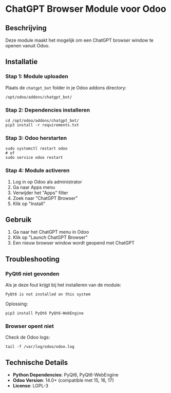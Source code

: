 # ChatGPT Browser Module voor Odoo

## Beschrijving
Deze module maakt het mogelijk om een ChatGPT browser window te openen vanuit Odoo.

## Installatie

### Stap 1: Module uploaden
Plaats de `chatgpt_bot` folder in je Odoo addons directory:
```
/opt/odoo/addons/chatgpt_bot/
```

### Stap 2: Dependencies installeren
```
cd /opt/odoo/addons/chatgpt_bot/
pip3 install -r requirements.txt
```

### Stap 3: Odoo herstarten
```
sudo systemctl restart odoo
# of
sudo service odoo restart
```

### Stap 4: Module activeren
1. Log in op Odoo als administrator
2. Ga naar Apps menu
3. Verwijder het "Apps" filter
4. Zoek naar "ChatGPT Browser"
5. Klik op "Install"

## Gebruik
1. Ga naar het ChatGPT menu in Odoo
2. Klik op "Launch ChatGPT Browser"
3. Een nieuw browser window wordt geopend met ChatGPT

## Troubleshooting

### PyQt6 niet gevonden
Als je deze fout krijgt bij het installeren van de module:
```
PyQt6 is not installed on this system
```

Oplossing:
```
pip3 install PyQt6 PyQt6-WebEngine
```

### Browser opent niet
Check de Odoo logs:
```
tail -f /var/log/odoo/odoo.log
```

## Technische Details
- **Python Dependencies**: PyQt6, PyQt6-WebEngine
- **Odoo Version**: 14.0+ (compatible met 15, 16, 17)
- **License**: LGPL-3
